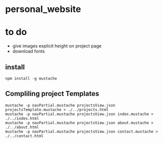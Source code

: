 # personal_website

# to do
- give images explicit height on project page
- download fonts

## install 
`npm install -g mustache`

## Compliling project Templates
```
mustache -p navPartial.mustache projectsView.json projectsTemplate.mustache > ./../projects.html
mustache -p navPartial.mustache projectsView.json index.mustache > ./../index.html
mustache -p navPartial.mustache projectsView.json about.mustache > ./../about.html
mustache -p navPartial.mustache projectsView.json contact.mustache > ./../contact.html
```


